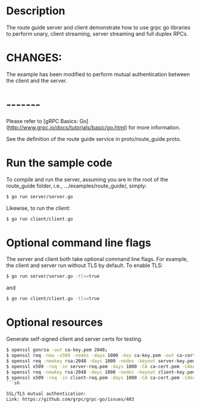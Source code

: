 # Description
The route guide server and client demonstrate how to use grpc go libraries to
perform unary, client streaming, server streaming and full duplex RPCs.

# CHANGES:

The example has been modified to perform mutual authentication between the client and the server.
# -------

Please refer to [gRPC Basics: Go] (http://www.grpc.io/docs/tutorials/basic/go.html) for more information.

See the definition of the route guide service in proto/route_guide.proto.

# Run the sample code
To compile and run the server, assuming you are in the root of the route_guide
folder, i.e., .../examples/route_guide/, simply:

```sh
$ go run server/server.go
```

Likewise, to run the client:

```sh
$ go run client/client.go
```

# Optional command line flags
The server and client both take optional command line flags. For example, the
client and server run without TLS by default. To enable TLS:

```sh
$ go run server/server.go -tls=true
```

and

```sh
$ go run client/client.go -tls=true
```

# Optional resources
Generate self-signed client and server certs for testing.
```sh
$ openssl genrsa -out ca-key.pem 2048;
$ openssl req -new -x509 -nodes -days 1000 -key ca-key.pem -out ca-cert.pem;
$ openssl req -newkey rsa:2048 -days 1000 -nodes -keyout server-key.pem -out server-req.pem;
$ openssl x509 -req -in server-req.pem -days 1000 -CA ca-cert.pem -CAkey ca-key.pem -set_serial 01 -out server-cert.pem;
$ openssl req -newkey rsa:2048 -days 1000 -nodes -keyout client-key.pem -out client-req.pem;
$ openssl x509 -req -in client-req.pem -days 1000 -CA ca-cert.pem -CAkey ca-key.pem -set_serial 01 -out client-cert.pem;
```sh

SSL/TLS mutual authentication:
Link: https://github.com/grpc/grpc-go/issues/403
